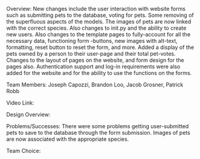 Overview: New changes include the user interaction with website forms such as submitting pets to the database, voting for pets. Some
removing of the superfluous aspects of the models. The images of pets are now linked with the correct species. Also changes to init.py 
and the ability to create new users. Also changes to the template pages to fully-account for all the necessary data, functioning form 
-buttons, new images with alt-text, formatting, reset button to reset the form, and more. Added a display of the pets owned by a person to their user-page and their total pet-votes. Changes to the layout of pages on the website, and form design for the pages also. Authentication support and log-in requirements were also added for the website and for the ability to use the functions on the forms.

Team Members: Joseph Capozzi, Brandon Loo, Jacob Grosner, Patrick Robb

Video Link:

Design Overview: 

Problems/Successes: There were some problems getting user-submitted pets to save to the database through the form submission. Images of 
pets are now associated with the appropriate species.

Team Choice:
